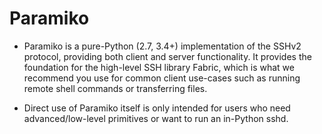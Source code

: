 # Paramiko

* Paramiko is a pure-Python (2.7, 3.4+) implementation of the SSHv2 protocol, providing both client and server functionality. It provides the foundation for the high-level SSH library Fabric, which is what we recommend you use for common client use-cases such as running remote shell commands or transferring files.

* Direct use of Paramiko itself is only intended for users who need advanced/low-level primitives or want to run an in-Python sshd.

